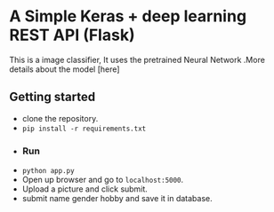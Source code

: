 # A Simple Keras + deep learning REST API (Flask)
This is a image classifier, It uses the pretrained Neural Network .More details about the model [here]

## Getting started
* clone the repository.
* `pip install -r requirements.txt`
* ### Run
* `python app.py`
* Open up browser and go to `localhost:5000`.
* Upload a picture and click submit.
* submit name gender hobby and save it in database.
